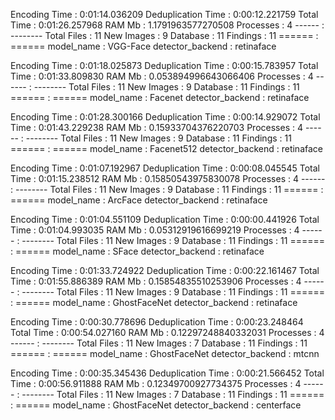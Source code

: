 Encoding Time            : 0:01:14.036209
Deduplication Time       : 0:00:12.221759
Total Time               : 0:01:26.257968
RAM Mb                   : 1.1791963577270508
Processes                : 4
------                   : --------
Total Files              : 11
New Images               : 9
Database                 : 11
Findings                 : 11
======                   : ======
model_name               : VGG-Face
detector_backend         : retinaface


Encoding Time            : 0:01:18.025873
Deduplication Time       : 0:00:15.783957
Total Time               : 0:01:33.809830
RAM Mb                   : 0.053894996643066406
Processes                : 4
------                   : --------
Total Files              : 11
New Images               : 9
Database                 : 11
Findings                 : 11
======                   : ======
model_name               : Facenet
detector_backend         : retinaface



Encoding Time            : 0:01:28.300166
Deduplication Time       : 0:00:14.929072
Total Time               : 0:01:43.229238
RAM Mb                   : 0.15933704376220703
Processes                : 4
------                   : --------
Total Files              : 11
New Images               : 9
Database                 : 11
Findings                 : 11
======                   : ======
model_name               : Facenet512
detector_backend         : retinaface


Encoding Time            : 0:01:07.192967
Deduplication Time       : 0:00:08.045545
Total Time               : 0:01:15.238512
RAM Mb                   : 0.15850543975830078
Processes                : 4
------                   : --------
Total Files              : 11
New Images               : 9
Database                 : 11
Findings                 : 11
======                   : ======
model_name               : ArcFace
detector_backend         : retinaface


Encoding Time            : 0:01:04.551109
Deduplication Time       : 0:00:00.441926
Total Time               : 0:01:04.993035
RAM Mb                   : 0.05312919616699219
Processes                : 4
------                   : --------
Total Files              : 11
New Images               : 9
Database                 : 11
Findings                 : 11
======                   : ======
model_name               : SFace
detector_backend         : retinaface


Encoding Time            : 0:01:33.724922
Deduplication Time       : 0:00:22.161467
Total Time               : 0:01:55.886389
RAM Mb                   : 0.15854835510253906
Processes                : 4
------                   : --------
Total Files              : 11
New Images               : 9
Database                 : 11
Findings                 : 11
======                   : ======
model_name               : GhostFaceNet
detector_backend         : retinaface

Encoding Time            : 0:00:30.778696
Deduplication Time       : 0:00:23.248464
Total Time               : 0:00:54.027160
RAM Mb                   : 0.12297248840332031
Processes                : 4
------                   : --------
Total Files              : 11
New Images               : 7
Database                 : 11
Findings                 : 11
======                   : ======
model_name               : GhostFaceNet
detector_backend         : mtcnn


Encoding Time            : 0:00:35.345436
Deduplication Time       : 0:00:21.566452
Total Time               : 0:00:56.911888
RAM Mb                   : 0.12349700927734375
Processes                : 4
------                   : --------
Total Files              : 11
New Images               : 7
Database                 : 11
Findings                 : 11
======                   : ======
model_name               : GhostFaceNet
detector_backend         : centerface